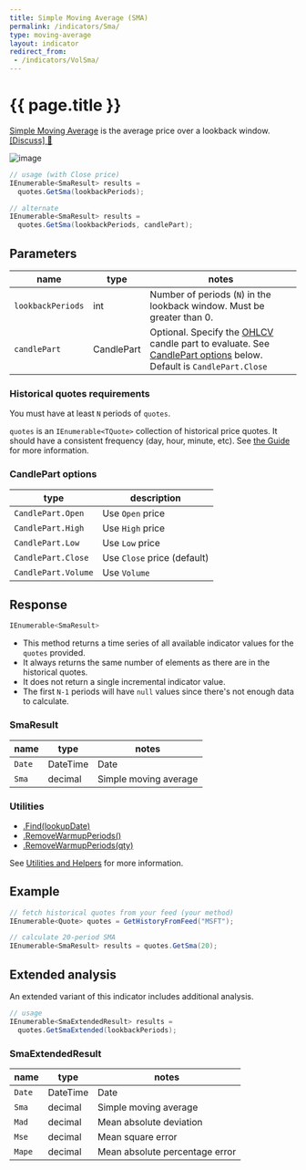 ```yaml
---
title: Simple Moving Average (SMA)
permalink: /indicators/Sma/
type: moving-average
layout: indicator
redirect_from:
 - /indicators/VolSma/
---
```


# {{ page.title }}

[Simple Moving Average](https://en.wikipedia.org/wiki/Moving_average#Simple_moving_average) is the average price over a lookback window.
[[Discuss] :speech_balloon:]({{site.github.repository_url}}/discussions/240 "Community discussion about this indicator")

![image]({{site.baseurl}}/assets/charts/Sma.png)

```csharp
// usage (with Close price)
IEnumerable<SmaResult> results =
  quotes.GetSma(lookbackPeriods);

// alternate
IEnumerable<SmaResult> results =
  quotes.GetSma(lookbackPeriods, candlePart);
```

## Parameters

| name | type | notes
| -- |-- |--
| `lookbackPeriods` | int | Number of periods (`N`) in the lookback window.  Must be greater than 0.
| `candlePart` | CandlePart | Optional.  Specify the [OHLCV]({{site.baseurl}}/guide/#historical-quotes) candle part to evaluate.  See [CandlePart options](#candlepart-options) below.  Default is `CandlePart.Close`

### Historical quotes requirements

You must have at least `N` periods of `quotes`.

`quotes` is an `IEnumerable<TQuote>` collection of historical price quotes.  It should have a consistent frequency (day, hour, minute, etc).  See [the Guide]({{site.baseurl}}/guide/#historical-quotes) for more information.

### CandlePart options

| type | description
|-- |--
| `CandlePart.Open` | Use `Open` price
| `CandlePart.High` | Use `High` price
| `CandlePart.Low` | Use `Low` price
| `CandlePart.Close` | Use `Close` price (default)
| `CandlePart.Volume` | Use `Volume`

## Response

```csharp
IEnumerable<SmaResult>
```

- This method returns a time series of all available indicator values for the `quotes` provided.
- It always returns the same number of elements as there are in the historical quotes.
- It does not return a single incremental indicator value.
- The first `N-1` periods will have `null` values since there's not enough data to calculate.

### SmaResult

| name | type | notes
| -- |-- |--
| `Date` | DateTime | Date
| `Sma` | decimal | Simple moving average

### Utilities

- [.Find(lookupDate)]({{site.baseurl}}/utilities#find-indicator-result-by-date)
- [.RemoveWarmupPeriods()]({{site.baseurl}}/utilities#remove-warmup-periods)
- [.RemoveWarmupPeriods(qty)]({{site.baseurl}}/utilities#remove-warmup-periods)

See [Utilities and Helpers]({{site.baseurl}}/utilities#utilities-for-indicator-results) for more information.

## Example

```csharp
// fetch historical quotes from your feed (your method)
IEnumerable<Quote> quotes = GetHistoryFromFeed("MSFT");

// calculate 20-period SMA
IEnumerable<SmaResult> results = quotes.GetSma(20);
```

## Extended analysis

An extended variant of this indicator includes additional analysis.

```csharp
// usage
IEnumerable<SmaExtendedResult> results =
  quotes.GetSmaExtended(lookbackPeriods);  
```

### SmaExtendedResult

| name | type | notes
| -- |-- |--
| `Date` | DateTime | Date
| `Sma` | decimal | Simple moving average
| `Mad` | decimal | Mean absolute deviation
| `Mse` | decimal | Mean square error
| `Mape` | decimal | Mean absolute percentage error
